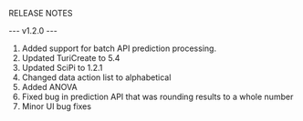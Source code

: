 RELEASE NOTES

--- v1.2.0 ---

1. Added support for batch API prediction processing.
2. Updated TuriCreate to 5.4
3. Updated SciPi to 1.2.1
4. Changed data action list to alphabetical
5. Added ANOVA
6. Fixed bug in prediction API that was rounding results to a whole number
7. Minor UI bug fixes
